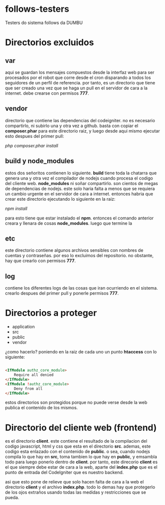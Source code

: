 # follows-testers

Testers do sistema follows da DUMBU

# Directorios excluidos

## var

aqui se guardan los mensajes compuestos desde la interfaz web para ser procesados por el robot que corre desde el cron disparando a todos los seguidores de un perfil de referencia. por tanto, es un directorio que tiene que ser creado una vez que se haga un pull en el servidor de cara a la internet. debe crearse con permisos **777**.

## vendor

directorio que contiene las dependencias del codeigniter. no es necesario compartirlo, ni subirlo una y otra vez a github. basta con copiar el **composer.phar** para este directorio raiz, y luego desde aqui mismo ejecutar esto despues del primer pull:

*php composer.phar install*

## build y node_modules

estos dos señoritos contienen lo siguiente. **build** tiene toda la chatarra que genera una y otra vez el compilador de nodejs cuando procesa el codigo del cliente web. **node_modules** ni soñar compartirlo. son cientos de megas de dependencias de nodejs. este solo haria falta a menos que se requiera un cambio urgente en el servidor de cara a internet. entonces habria que crear este directorio ejecutando lo siguiente en la raiz:

*npm install*

para esto tiene que estar instalado el **npm**. entonces el comando anterior creara y llenara de cosas **node_modules**. luego que termine la 

## etc

este directorio contiene algunos archivos sensibles con nombres de cuentas y contraseñas. por eso lo excluimos del repositorio. no obstante, hay que crearlo con permisos **777**.

## log

contiene los diferentes logs de las cosas que iran ocurriendo en el sistema. crearlo despues del primer pull y ponerle permisos **777**.

# Directorios a proteger

+ application
+ src
+ public
+ vendor

¿como hacerlo? poniendo en la raiz de cada uno un punto **htaccess** con lo siguiente:

```html

<IfModule authz_core_module>
	Require all denied
</IfModule>
<IfModule !authz_core_module>
	Deny from all
</IfModule>

```
estos directorios son protegidos porque no puede verse desde la web publica el contenido de los mismos.

# Directorio del cliente web (frontend)

es el directorio **client**. este contiene el resultado de la compilacion del codigo javascript, html y css que esta en el directorio **src**. ademas, este codigo esta enlazado con el contenido de **public**. o sea, cuando nodejs compila lo que hay en **src**, toma tambien lo que hay en **public**, y emsambla todo para luego ponerlo dentro de **client**. por tanto, este direcorio **client** es el que siempre debe estar de cara a la web, aparte del **index.php** que es el punto de entrada del CodeIgniter que es nuestro backend.

asi que esto pone de relieve que solo hacen falta de cara a la web el directorio **client** y el archivo **index.php**. todo lo demas hay que protegerlo de los ojos extraños usando todas las medidas y restricciones que se pueda.